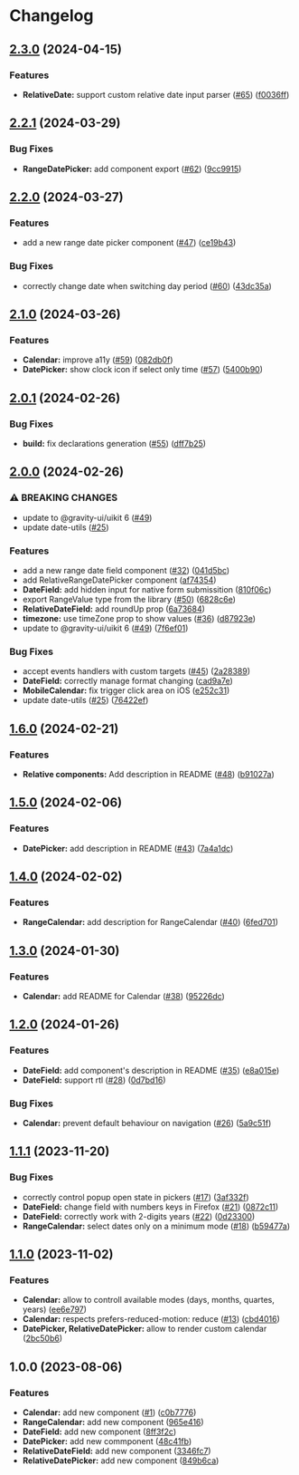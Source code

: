 # Changelog

## [2.3.0](https://github.com/gravity-ui/date-components/compare/v2.2.1...v2.3.0) (2024-04-15)


### Features

* **RelativeDate:** support custom relative date input parser ([#65](https://github.com/gravity-ui/date-components/issues/65)) ([f0036ff](https://github.com/gravity-ui/date-components/commit/f0036ff2ae49f4ffe4d219520580e06604bc236f))

## [2.2.1](https://github.com/gravity-ui/date-components/compare/v2.2.0...v2.2.1) (2024-03-29)


### Bug Fixes

* **RangeDatePicker:** add component export ([#62](https://github.com/gravity-ui/date-components/issues/62)) ([9cc9915](https://github.com/gravity-ui/date-components/commit/9cc991586f97b397e167dd7efe4fafa25a055ae6))

## [2.2.0](https://github.com/gravity-ui/date-components/compare/v2.1.0...v2.2.0) (2024-03-27)


### Features

* add a new range date picker component ([#47](https://github.com/gravity-ui/date-components/issues/47)) ([ce19b43](https://github.com/gravity-ui/date-components/commit/ce19b43950dedc6e039867825974aee126594d0f))


### Bug Fixes

* correctly change date when switching day period ([#60](https://github.com/gravity-ui/date-components/issues/60)) ([43dc35a](https://github.com/gravity-ui/date-components/commit/43dc35a0db06137d7b64cb372850309e20d06adf))

## [2.1.0](https://github.com/gravity-ui/date-components/compare/v2.0.1...v2.1.0) (2024-03-26)


### Features

* **Calendar:** improve a11y ([#59](https://github.com/gravity-ui/date-components/issues/59)) ([082db0f](https://github.com/gravity-ui/date-components/commit/082db0f286a596bcb0de98cf0009ba013ff44648))
* **DatePicker:** show clock icon if select only time ([#57](https://github.com/gravity-ui/date-components/issues/57)) ([5400b90](https://github.com/gravity-ui/date-components/commit/5400b904591df28520ee89e289edf7093f5012bd))

## [2.0.1](https://github.com/gravity-ui/date-components/compare/v2.0.0...v2.0.1) (2024-02-26)


### Bug Fixes

* **build:** fix declarations generation ([#55](https://github.com/gravity-ui/date-components/issues/55)) ([dff7b25](https://github.com/gravity-ui/date-components/commit/dff7b259dc0637dae30215f0b5cc8dd67df48539))

## [2.0.0](https://github.com/gravity-ui/date-components/compare/v1.6.0...v2.0.0) (2024-02-26)


### ⚠ BREAKING CHANGES

* update to @gravity-ui/uikit 6 ([#49](https://github.com/gravity-ui/date-components/issues/49))
* update date-utils ([#25](https://github.com/gravity-ui/date-components/issues/25))

### Features

* add a new range date field component ([#32](https://github.com/gravity-ui/date-components/issues/32)) ([041d5bc](https://github.com/gravity-ui/date-components/commit/041d5bcde226e0a9c981e5fe3faff78a40e68721))
* add RelativeRangeDatePicker component ([af74354](https://github.com/gravity-ui/date-components/commit/af743548fb2a92c724d7ff184e976e6adf3fc1d9))
* **DateField:** add hidden input for native form submissition ([810f06c](https://github.com/gravity-ui/date-components/commit/810f06c3a815bc00d62830d77f7250a61643a004))
* export RangeValue type from the library ([#50](https://github.com/gravity-ui/date-components/issues/50)) ([6828c6e](https://github.com/gravity-ui/date-components/commit/6828c6e556d2f419276f9ea1f9f0f32c7baac44d))
* **RelativeDateField:** add roundUp prop ([6a73684](https://github.com/gravity-ui/date-components/commit/6a7368498c9690c2053fc2c6ccf04586481afce5))
* **timezone:** use timeZone prop to show values ([#36](https://github.com/gravity-ui/date-components/issues/36)) ([d87923e](https://github.com/gravity-ui/date-components/commit/d87923ec78dbb1f129ddcb01907cf08b42eb58bd))
* update to @gravity-ui/uikit 6 ([#49](https://github.com/gravity-ui/date-components/issues/49)) ([7f6ef01](https://github.com/gravity-ui/date-components/commit/7f6ef01427736c278a53f22d47ce36f3f09c0fb5))


### Bug Fixes

* accept events handlers with custom targets ([#45](https://github.com/gravity-ui/date-components/issues/45)) ([2a28389](https://github.com/gravity-ui/date-components/commit/2a2838938755ecd2a8db5d0de999d805a8dac897))
* **DateField:** correctly manage format changing ([cad9a7e](https://github.com/gravity-ui/date-components/commit/cad9a7e5a1e4bb7a7a7690ae0a134ea5a2d62104))
* **MobileCalendar:** fix trigger click area on iOS ([e252c31](https://github.com/gravity-ui/date-components/commit/e252c316c270f8cc8b47c43213adcf128f3b0f80))
* update date-utils ([#25](https://github.com/gravity-ui/date-components/issues/25)) ([76422ef](https://github.com/gravity-ui/date-components/commit/76422ef323569640a8b7e16907614e1525c0295c))

## [1.6.0](https://github.com/gravity-ui/date-components/compare/v1.5.0...v1.6.0) (2024-02-21)


### Features

* **Relative components:** Add description in README ([#48](https://github.com/gravity-ui/date-components/issues/48)) ([b91027a](https://github.com/gravity-ui/date-components/commit/b91027adf6d4949022aabfdffa7fd197f5edba66))

## [1.5.0](https://github.com/gravity-ui/date-components/compare/v1.4.0...v1.5.0) (2024-02-06)


### Features

* **DatePicker:** add description in README ([#43](https://github.com/gravity-ui/date-components/issues/43)) ([7a4a1dc](https://github.com/gravity-ui/date-components/commit/7a4a1dc0c25a0f0031cea0f837069bf7bc58218f))

## [1.4.0](https://github.com/gravity-ui/date-components/compare/v1.3.0...v1.4.0) (2024-02-02)


### Features

* **RangeCalendar:** add description for RangeCalendar ([#40](https://github.com/gravity-ui/date-components/issues/40)) ([6fed701](https://github.com/gravity-ui/date-components/commit/6fed701e7f4b1c84549dd0148926153c413a65ab))

## [1.3.0](https://github.com/gravity-ui/date-components/compare/v1.2.0...v1.3.0) (2024-01-30)


### Features

* **Calendar:** add README for Calendar ([#38](https://github.com/gravity-ui/date-components/issues/38)) ([95226dc](https://github.com/gravity-ui/date-components/commit/95226dcd8610eb4012ab73a9785419563554d078))

## [1.2.0](https://github.com/gravity-ui/date-components/compare/v1.1.1...v1.2.0) (2024-01-26)


### Features

* **DateField:** add component's description in README ([#35](https://github.com/gravity-ui/date-components/issues/35)) ([e8a015e](https://github.com/gravity-ui/date-components/commit/e8a015e4c0341f25eec0c944101ccf648bb72211))
* **DateField:** support rtl ([#28](https://github.com/gravity-ui/date-components/issues/28)) ([0d7bd16](https://github.com/gravity-ui/date-components/commit/0d7bd16b1fa740960679755c74e7a011692c196a))


### Bug Fixes

* **Calendar:** prevent default behaviour on navigation ([#26](https://github.com/gravity-ui/date-components/issues/26)) ([5a9c51f](https://github.com/gravity-ui/date-components/commit/5a9c51fe10de8b8652196bcb2bcc22015cbf9d4b))

## [1.1.1](https://github.com/gravity-ui/date-components/compare/v1.1.0...v1.1.1) (2023-11-20)


### Bug Fixes

* correctly control popup open state in pickers ([#17](https://github.com/gravity-ui/date-components/issues/17)) ([3af332f](https://github.com/gravity-ui/date-components/commit/3af332ffddbe50d40c2260558d8d15fcc0b2a574))
* **DateField:** change field with numbers keys in Firefox ([#21](https://github.com/gravity-ui/date-components/issues/21)) ([0872c11](https://github.com/gravity-ui/date-components/commit/0872c114cb27324939b52ecfcb5e5d6c35de3b11))
* **DateField:** correctly work with 2-digits years ([#22](https://github.com/gravity-ui/date-components/issues/22)) ([0d23300](https://github.com/gravity-ui/date-components/commit/0d23300fa9f4eed7547eb3744b84c8ec4e9c13d8))
* **RangeCalendar:** select dates only on a minimum mode ([#18](https://github.com/gravity-ui/date-components/issues/18)) ([b59477a](https://github.com/gravity-ui/date-components/commit/b59477a27c2187299524cd2e186f4e267444168a))

## [1.1.0](https://github.com/gravity-ui/date-components/compare/v1.0.0...v1.1.0) (2023-11-02)


### Features

* **Calendar:** allow to controll available modes (days, months, quartes, years) ([ee6e797](https://github.com/gravity-ui/date-components/commit/ee6e797dfef9692bd120df281df7aeef3b7c083a))
* **Calendar:** respects prefers-reduced-motion: reduce ([#13](https://github.com/gravity-ui/date-components/issues/13)) ([cbd4016](https://github.com/gravity-ui/date-components/commit/cbd4016292e67c42a6f51ce2ed6be926bd59c148))
* **DatePicker, RelativeDatePicker:** allow to render custom calendar ([2bc50b6](https://github.com/gravity-ui/date-components/commit/2bc50b69a0c35fef8fd7971c4bcb30752f16ba6b))

## 1.0.0 (2023-08-06)


### Features

* **Calendar:** add new component ([#1](https://github.com/gravity-ui/date-components/issues/1)) ([c0b7776](https://github.com/gravity-ui/date-components/commit/c0b7776e58eec876af891f5cb9d59874384edcc0))
* **RangeCalendar:** add new component ([965e416](https://github.com/gravity-ui/date-components/commit/965e4164cbfe5b2cc0d633ce294c7aa32bbd09cd))
* **DateField:** add new component ([8ff3f2c](https://github.com/gravity-ui/date-components/commit/8ff3f2c7e1214e65726c18be14689f8bc2b9edab))
* **DatePicker:** add new commponent ([48c41fb](https://github.com/gravity-ui/date-components/commit/48c41fbdceffe7383a8eb11dcfdaaedeb1253146))
* **RelativeDateField:** add new component ([3346fc7](https://github.com/gravity-ui/date-components/commit/3346fc7df064da04b5d04761d6a4f5a47009aefe))
* **RelativeDatePicker:** add new component ([849b6ca](https://github.com/gravity-ui/date-components/commit/849b6ca2fa27a44d99e95fb49d0e65c39de34f75))
